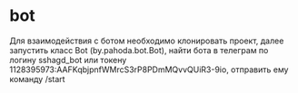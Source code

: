 # bot
Для взаимодействия с ботом необходимо клонировать проект,
далее запустить класс Bot (by.pahoda.bot.Bot),
найти бота в телеграм по логину sshagd_bot
или токену 1128395973:AAFKqbjpnfWMrcS3rP8PDmMQvvQUiR3-9io,
отправить ему команду /start

